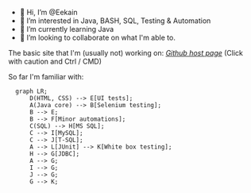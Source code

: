 - 👋 Hi, I’m @Eekain
- 👀 I’m interested in Java, BASH, SQL, Testing & Automation
- 🌱 I’m currently learning Java
- 💞️ I’m looking to collaborate on what I'm able to.


The basic site that I'm (usually not) working on:
*[Github host page](https://eekain.github.io)*
(Click with caution and Ctrl / CMD)
<!---
Eekain/Eekain is a ✨ special ✨ repository because its `README.md` (this file) appears on your GitHub profile.
You can click the Preview link to take a look at your changes. For some reason it didn't allow opening page in new page....

OOOkay, so Mermaid works nicely
--->

So far I'm familiar with:

```mermaid
  graph LR;
      D(HTML, CSS) --> E[UI tests];
      A(Java core) --> B[Selenium testing];
      B --> E;
      B --> F[Minor automations];
      C(SQL) --> H[MS SQL];
      C --> I[MySQL];
      C --> J[T-SQL];
      A --> L[JUnit] --> K[White box testing];
      H --> G[JDBC];
      A --> G;
      I --> G;
      J --> G;
      G --> K;
```
